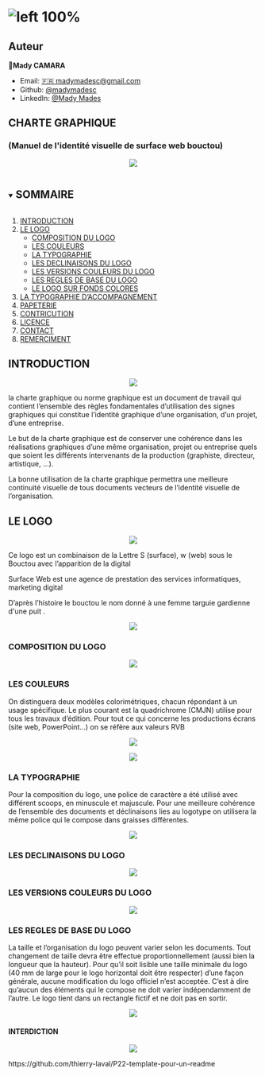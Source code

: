 
<!-- ***https://github.com/madymadesc/sweb-logo/blob/main/image/logo.png -->

# ![left 100%](https://github.com/madymadesc/sweb-logo/blob/main/image/sweb.png)

## Auteur

👤**Mady CAMARA** 

* Email: [🇫🇷 madymadesc@gmail.com](<madymadesc@gmail.com>)
* Github: [@madymadesc](https://github.com/madymadesc)
* LinkedIn: [@Mady Mades](https://www.linkedin.com/in/mady-camara-b12b04114)

##  CHARTE GRAPHIQUE
### (Manuel de l'identité visuelle de surface web bouctou)

<!-- ![ri 100%](https://github.com/madymadesc/sweb-logo/blob/main/image/logo.png) -->

<p align="center">
  <img src="https://github.com/madymadesc/sweb-logo/blob/main/image/Couverture.png" />
</p>

<!-- TABLE DES MATIÈRES -->
<details open="open">
  <summary><h2 style="display: inline-block">SOMMAIRE</h2></summary>
  <ol>
    <li>
      <a href="#a-propos-du-projet">INTRODUCTION</a>
    </li>
    <li>
      <a href="#commencer-à-travailler">LE LOGO</a>
      <ul>
        <li><a href="#conditions-préalables">COMPOSITION DU LOGO</a></li>
        <li><a href="#installation">LES COULEURS</a></li>
        <li><a href="#installation">LA TYPOGRAPHIE</a></li>
        <li><a href="#installation">LES DECLINAISONS DU LOGO</a></li>
        <li><a href="#installation">LES VERSIONS COULEURS DU LOGO</a></li>
        <li><a href="#installation">LES REGLES DE BASE DU LOGO</a></li>
        <li><a href="#installation">LE LOGO SUR FONDS COLORES</a></li>
      </ul>
    </li>
    <li><a href="#utilisation">LA TYPOGRAPHIE D’ACCOMPAGNEMENT</a></li>
    <li><a href="#feuille-de-route">PAPETERIE</a></li>
    <li><a href="#contribution">CONTRICUTION</a></li>
    <li><a href="#license">LICENCE</a></li>
    <li><a href="#contact">CONTACT</a></li>
    <li><a href="#remerciements">REMERCIMENT</a></li>
  </ol>
</details>

## INTRODUCTION

<p align="center">
  <img src="https://github.com/madymadesc/sweb-logo/blob/main/image/logo.png" />
</p>
la charte graphique ou norme graphique est un document
 de travail qui contient l’ensemble des règles fondamentales
 d’utilisation des signes graphiques qui constitue l’identité
 graphique d’une organisation, d’un projet, d’une entreprise.

 Le but de la charte graphique est de conserver une cohérence 
dans les réalisations graphiques d’une même organisation, 
projet ou entreprise quels que soient les différents intervenants 
de la production (graphiste, directeur, artistique, ...). 

La bonne utilisation de la charte graphique permettra une 
meilleure continuité visuelle de tous documents vecteurs de 
l’identité visuelle de l’organisation.


## LE LOGO
<p align="center">
  <img src="https://github.com/madymadesc/sweb-logo/blob/main/image/logo-blanc.png" />
</p>

Ce logo est un combinaison de la Lettre S (surface), w (web) sous le Bouctou avec l’apparition de la digital

Surface Web est une agence de prestation des services informatiques, marketing digital

D’après l’histoire le bouctou le nom donné à une femme targuie gardienne d'une puit .

<p align="center">
  <img src="https://github.com/madymadesc/sweb-logo/blob/main/image/logo-gris.png" />
</p>

### COMPOSITION DU LOGO
<p align="center">
  <img src="https://github.com/madymadesc/sweb-logo/blob/main/image/composition.png" />
</p>

### LES COULEURS

On distinguera deux modèles colorimétriques, chacun répondant à un usage spécifique. Le plus courant est la quadrichrome (CMJN) utilise pour tous les travaux d’édition.
Pour tout ce qui concerne les productions écrans (site web, PowerPoint...) on se réfère aux valeurs RVB
<p align="center">
  <img src="https://github.com/madymadesc/sweb-logo/blob/main/image/color-gris.png" />
</p>
<p align="center">
  <img src="https://github.com/madymadesc/sweb-logo/blob/main/image/color-orange.png" />
</p>

### LA TYPOGRAPHIE

Pour la composition du logo, une police de caractère a été utilisé avec différent scoops, en minuscule et majuscule. Pour une meilleure cohérence de l’ensemble des documents et déclinaisons lies au logotype on utilisera la même police qui le compose dans graisses différentes.
<p align="center">
  <img src="https://github.com/madymadesc/sweb-logo/blob/main/image/typo-1.png" />
</p>

### LES DECLINAISONS DU LOGO

<p align="center">
  <img src="https://github.com/madymadesc/sweb-logo/blob/main/image/Declinaisons.png" />
</p>

### LES VERSIONS COULEURS DU LOGO

<p align="center">
  <img src="https://github.com/madymadesc/sweb-logo/blob/main/image/vre-couleur.png" />
</p>

### LES REGLES DE BASE DU LOGO

La taille et l’organisation du logo peuvent varier selon les documents. Tout changement de taille devra être effectue proportionnellement (aussi bien la longueur que la hauteur).
Pour qu’il soit lisible une taille minimale du logo (40 mm de large pour le logo horizontal doit être respecter) d’une façon générale, aucune modification du logo officiel n’est acceptée. C’est à dire qu’aucun des éléments qui le compose ne doit varier indépendamment de l’autre.
Le logo tient dans un rectangle fictif et ne doit pas en sortir.
<p align="center">
  <img src="https://github.com/madymadesc/sweb-logo/blob/main/image/mm40.png" />
</p>

#### INTERDICTION

<p align="center">
  <img src="https://github.com/madymadesc/sweb-logo/blob/main/image/interdit.png" />
</p>
https://github.com/thierry-laval/P22-template-pour-un-readme